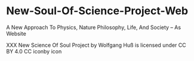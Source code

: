 # New-Soul-Of-Science-Project-Web
A New Approach To Physics, Nature Philosophy, Life, And Society – As Website

XXX New Science Of Soul Project by Wolfgang Huß is licensed under CC BY 4.0 CC iconby icon
